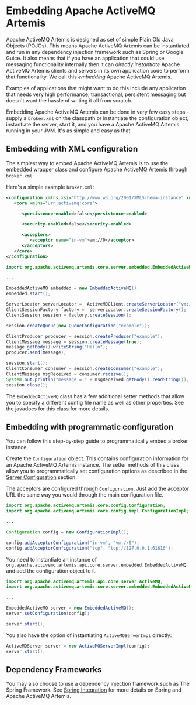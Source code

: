 # Embedding Apache ActiveMQ Artemis

Apache ActiveMQ Artemis is designed as set of simple Plain Old Java Objects
(POJOs). This means Apache ActiveMQ Artemis can be instantiated and run in any
dependency injection framework such as Spring or Google Guice. It also means
that if you have an application that could use messaging functionality
internally then it can *directly instantiate* Apache ActiveMQ Artemis clients
and servers in its own application code to perform that functionality. We call
this *embedding* Apache ActiveMQ Artemis.

Examples of applications that might want to do this include any application
that needs very high performance, transactional, persistent messaging but
doesn't want the hassle of writing it all from scratch.

Embedding Apache ActiveMQ Artemis can be done in very few easy steps -
supply a `broker.xml` on the classpath or instantiate the configuration object,
instantiate the server, start it, and you have a Apache ActiveMQ Artemis running
in your JVM. It's as simple and easy as that.

## Embedding with XML configuration

The simplest way to embed Apache ActiveMQ Artemis is to use the embedded
wrapper class and configure Apache ActiveMQ Artemis through `broker.xml`.

Here's a simple example `broker.xml`:

```xml
<configuration xmlns:xsi="http://www.w3.org/2001/XMLSchema-instance" xmlns="urn:activemq" xsi:schemaLocation="urn:activemq /schema/artemis-server.xsd">
   <core xmlns="urn:activemq:core">

      <persistence-enabled>false</persistence-enabled>

      <security-enabled>false</security-enabled>

      <acceptors>
         <acceptor name="in-vm">vm://0</acceptor>
      </acceptors>
   </core>
</configuration>
```


```java
import org.apache.activemq.artemis.core.server.embedded.EmbeddedActiveMQ;

...

EmbeddedActiveMQ embedded = new EmbeddedActiveMQ();
embedded.start();

ServerLocator serverLocator =  ActiveMQClient.createServerLocator("vm://0");
ClientSessionFactory factory =  serverLocator.createSessionFactory();
ClientSession session = factory.createSession();

session.createQueue(new QueueConfiguration("example"));

ClientProducer producer = session.createProducer("example");
ClientMessage message = session.createMessage(true);
message.getBody().writeString("Hello");
producer.send(message);

session.start();
ClientConsumer consumer = session.createConsumer("example");
ClientMessage msgReceived = consumer.receive();
System.out.println("message = " + msgReceived.getBody().readString());
session.close();
```

The `EmbeddedActiveMQ` class has a few additional setter methods that allow you
to specify a different config file name as well as other properties. See the
javadocs for this class for more details.

## Embedding with programmatic configuration

You can follow this step-by-step guide to programmatically embed a broker
instance.

Create the `Configuration` object. This contains configuration information for
an Apache ActiveMQ Artemis instance. The setter methods of this class allow you
to programmatically set configuration options as described in the [Server
Configuration](configuration-index.md) section.

The acceptors are configured through `Configuration`. Just add the acceptor URL
the same way you would through the main configuration file.

```java
import org.apache.activemq.artemis.core.config.Configuration;
import org.apache.activemq.artemis.core.config.impl.ConfigurationImpl;

...

Configuration config = new ConfigurationImpl();

config.addAcceptorConfiguration("in-vm", "vm://0");
config.addAcceptorConfiguration("tcp", "tcp://127.0.0.1:61616");
```

You need to instantiate an instance of
`org.apache.activemq.artemis.api.core.server.embedded.EmbeddedActiveMQ` and add
the configuration object to it.

```java
import org.apache.activemq.artemis.api.core.server.ActiveMQ;
import org.apache.activemq.artemis.core.server.embedded.EmbeddedActiveMQ;

...

EmbeddedActiveMQ server = new EmbeddedActiveMQ();
server.setConfiguration(config);

server.start();
```

You also have the option of instantiating `ActiveMQServerImpl` directly:

```java
ActiveMQServer server = new ActiveMQServerImpl(config);
server.start();
```

## Dependency Frameworks

You may also choose to use a dependency injection framework such as The Spring
Framework. See [Spring Integration](spring-integration.md) for more details on
Spring and Apache ActiveMQ Artemis.